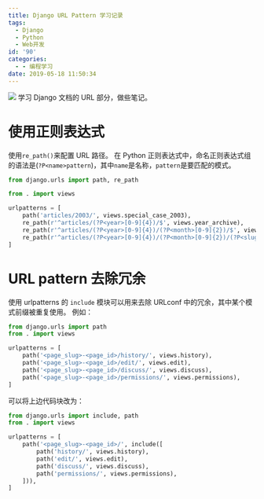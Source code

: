 ```yaml
---
title: Django URL Pattern 学习记录
tags:
  - Django
  - Python
  - Web开发
id: '90'
categories:
  - - 编程学习
date: 2019-05-18 11:50:34
---
```


![](https://i.loli.net/2020/02/06/yUBWREsLAOYSwcQ.jpg) 学习 Django 文档的 URL 部分，做些笔记。
<!-- more -->
# 使用正则表达式

使用`re_path()`来配置 URL 路径。 在 Python 正则表达式中，命名正则表达式组的语法是(`?P<name>pattern`)，其中`name`是名称，`pattern`是要匹配的模式。

```python
from django.urls import path, re_path

from . import views

urlpatterns = [
    path('articles/2003/', views.special_case_2003),
    re_path(r'^articles/(?P<year>[0-9]{4})/$', views.year_archive),
    re_path(r'^articles/(?P<year>[0-9]{4})/(?P<month>[0-9]{2})/$', views.month_archive),
    re_path(r'^articles/(?P<year>[0-9]{4})/(?P<month>[0-9]{2})/(?P<slug>[\w-]+)/$', views.article_detail),
]
```

# URL pattern 去除冗余

使用 urlpatterns 的 `include` 模块可以用来去除 URLconf 中的冗余，其中某个模式前缀被重复使用。 例如：

```python
from django.urls import path
from . import views

urlpatterns = [
    path('<page_slug>-<page_id>/history/', views.history),
    path('<page_slug>-<page_id>/edit/', views.edit),
    path('<page_slug>-<page_id>/discuss/', views.discuss),
    path('<page_slug>-<page_id>/permissions/', views.permissions),
]
```

可以将上边代码块改为：

```python
from django.urls import include, path
from . import views

urlpatterns = [
    path('<page_slug>-<page_id>/', include([
        path('history/', views.history),
        path('edit/', views.edit),
        path('discuss/', views.discuss),
        path('permissions/', views.permissions),
    ])),
]
```